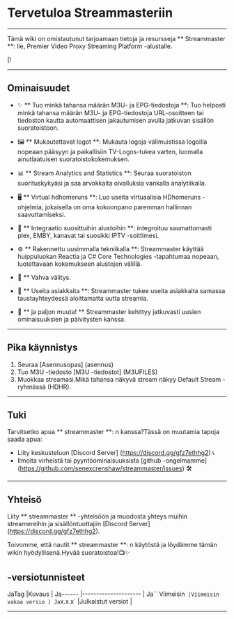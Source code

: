 # Tervetuloa Streammasteriin

---

Tämä wiki on omistautunut tarjoamaan tietoja ja resursseja ** Streammaster **: lle, Premier Video Proxy Streaming Platform -alustalle.

[!

---

## Ominaisuudet

- ✨ ** Tuo minkä tahansa määrän M3U- ja EPG-tiedostoja **: Tuo helposti minkä tahansa määrän M3U- ja EPG-tiedostoja URL-osoitteen tai tiedoston kautta automaattisen jakautumisen avulla jatkuvan sisällön suoratoistoon.

- 🖼️ ** Mukautettavat logot **: Mukauta logoja välimuistissa logoilla nopeaan pääsyyn ja paikallisiin TV-Logos-tukea varten, luomalla ainutlaatuisen suoratoistokokemuksen.

- 📊 ** Stream Analytics and Statistics **: Seuraa suoratoiston suorituskykyäsi ja saa arvokkaita oivalluksia vankalla analytiikalla.

- 🖥️ ** Virtual hdhomeruns **: Luo useita virtuaalisia HDhomeruns -ohjelmia, jokaisella on oma kokoonpano paremman hallinnan saavuttamiseksi.

- 🔗 ** Integraatio suosittuihin alustoihin **: integroituu saumattomasti plex, EMBY, kanavat tai suosikki IPTV -soittimesi.

- ⚙️ ** Rakennettu uusimmalla tekniikalla **: Streammaster käyttää huippuluokan Reactia ja C# Core Technologies -tapahtumaa nopeaan, luotettavaan kokemukseen alustojen välillä.

- 🚀 ** Vahva välitys.

- 👥 ** Useita asiakkaita **: Streammaster tukee useita asiakkaita samassa taustayhteydessä aloittamatta uutta streamia.

- 🎉 ** ja paljon muuta! ** Streammaster kehittyy jatkuvasti uusien ominaisuuksien ja päivitysten kanssa.

---

## Pika käynnistys

1. Seuraa [Asennusopas] (asennus)
2. Tuo M3U -tiedosto [M3U -tiedostot] (M3UFILES)
3. Muokkaa streamasi.Mikä tahansa näkyvä stream näkyy Default Stream -ryhmässä (HDHR).

---

## Tuki

Tarvitsetko apua ** streammaster **: n kanssa?Tässä on muutamia tapoja saada apua:

- Liity keskusteluun [Discord Server] (https://discord.gg/gfz7ethhg2) 📞
- Ilmoita virheistä tai pyyntöominaisuuksista [github -ongelmamme] (https://github.com/senexcrenshaw/streammaster/issues) 🛠️

---

## Yhteisö

Liity ** streammaster ** -yhteisöön ja muodosta yhteys muihin streamereihin ja sisällöntuottajiin [Discord Server] (https://discord.gg/gfz7ethhg2).

Toivomme, että nautit ** streammaster **: n käytöstä ja löydämme tämän wikin hyödyllisenä.Hyvää suoratoistoa!📺✨


## -versiotunnisteet

JaTag |Kuvaus |
Ja------ |--------------------- |
Ja`` Viimeisin` |Viimeisin vakaa versio |
Ja`x.x.x` |Julkaistut versiot |

---